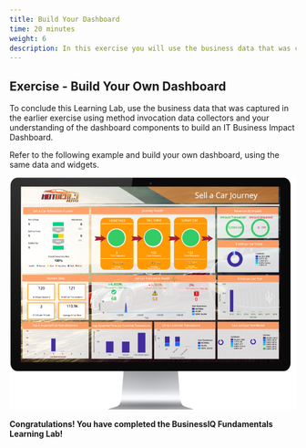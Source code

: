 ```yaml
---
title: Build Your Dashboard
time: 20 minutes
weight: 6
description: In this exercise you will use the business data that was captured in the earlier exercise using method invocation data collectors and your understanding of the dashboard components to build an IT Business Impact Dashboard.
---
```

## Exercise - Build Your Own Dashboard

To conclude this Learning Lab, use the business data that was captured in the earlier exercise using method invocation data collectors and your understanding of the dashboard components to build an IT Business Impact Dashboard.

Refer to the following example and build your own dashboard, using the same data and widgets.

![DiscoverCallGraphMethods 1](images/06-BusinessDashboard-01.png)

**Congratulations! You have completed the BusinessIQ Fundamentals Learning Lab!**